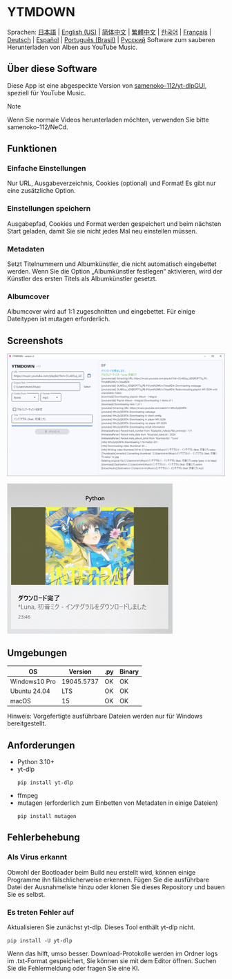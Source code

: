 # YTMDOWN
Sprachen: [日本語](README.ja_jp.md) | [English (US)](README.en_us.md) | [简体中文](README.zh_cn.md) | [繁體中文](README.zh_tw.md) | [한국어](README.ko_kr.md) | [Français](README.fr_fr.md) | [Deutsch](README.de_de.md) | [Español](README.es_es.md) | [Português (Brasil)](README.pt_br.md) | [Русский](README.ru_ru.md)
Software zum sauberen Herunterladen von Alben aus YouTube Music.

## Über diese Software
Diese App ist eine abgespeckte Version von [samenoko-112/yt-dlpGUI](https://github.com/samenoko-112/yt-dlpGUI),
speziell für YouTube Music.

> [!NOTE]
> Wenn Sie normale Videos herunterladen möchten, verwenden Sie bitte samenoko-112/NeCd.

## Funktionen
### Einfache Einstellungen
Nur URL, Ausgabeverzeichnis, Cookies (optional) und Format!
Es gibt nur eine zusätzliche Option.

### Einstellungen speichern
Ausgabepfad, Cookies und Format werden gespeichert und beim nächsten Start geladen,
damit Sie sie nicht jedes Mal neu einstellen müssen.

### Metadaten
Setzt Titelnummern und Albumkünstler, die nicht automatisch eingebettet werden.
Wenn Sie die Option „Albumkünstler festlegen“ aktivieren, wird der Künstler des ersten Titels als Albumkünstler gesetzt.

### Albumcover
Albumcover wird auf 1:1 zugeschnitten und eingebettet.
Für einige Dateitypen ist mutagen erforderlich.

## Screenshots
![](img/2025-05-05-23-52-10.png)

![Benachrichtigung](img/2025-05-05-23-52-38.png)

## Umgebungen
| OS | Version | .py | Binary |
| -- | --- | - | - |
| Windows10 Pro | 19045.5737 | OK | OK |
| Ubuntu 24.04 | LTS | OK | OK |
| macOS | 15 | OK | OK |

Hinweis: Vorgefertigte ausführbare Dateien werden nur für Windows bereitgestellt.

## Anforderungen
- Python 3.10+
- yt-dlp
    ```shell
    pip install yt-dlp
    ```
- ffmpeg
- mutagen (erforderlich zum Einbetten von Metadaten in einige Dateien)
    ```shell
    pip install mutagen
    ```

## Fehlerbehebung
### Als Virus erkannt
Obwohl der Bootloader beim Build neu erstellt wird, können einige Programme ihn fälschlicherweise erkennen.
Fügen Sie die ausführbare Datei der Ausnahmeliste hinzu oder klonen Sie dieses Repository und bauen Sie es selbst.

### Es treten Fehler auf
Aktualisieren Sie zunächst yt-dlp. Dieses Tool enthält yt-dlp nicht.
```shell
pip install -U yt-dlp
```
Wenn das hilft, umso besser. Download-Protokolle werden im Ordner logs im .txt-Format gespeichert,
Sie können sie mit dem Editor öffnen. Suchen Sie die Fehlermeldung oder fragen Sie eine KI.


